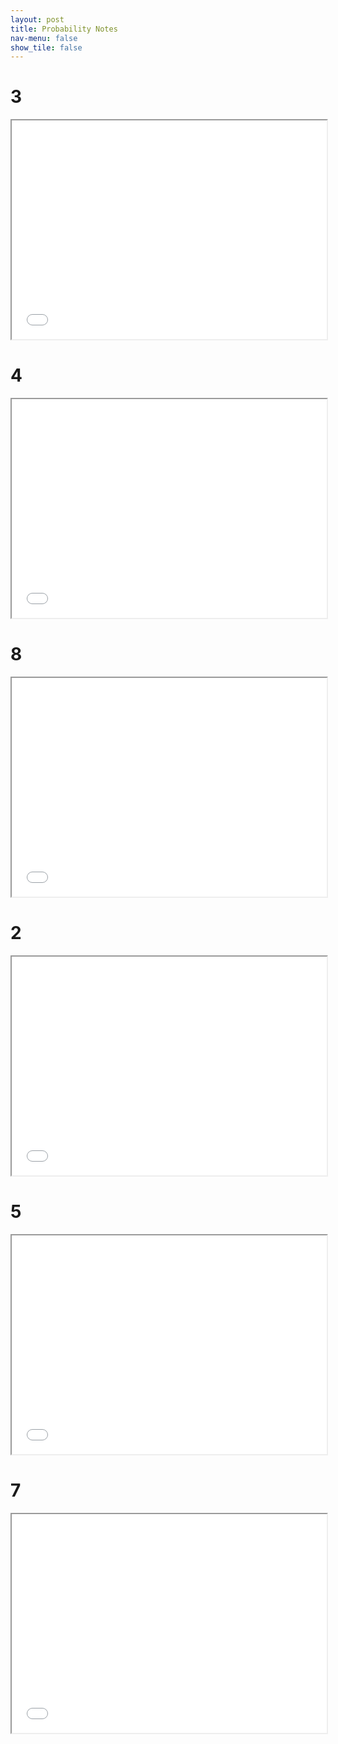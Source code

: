 ```yaml
---
layout: post
title: Probability Notes
nav-menu: false
show_tile: false
---
```



# 3

<iframe src="/college/notes/Probability/3.pdf"
        style="width: 100%; height: 25em;">
</iframe>

# 4

<iframe src="/college/notes/Probability/4.pdf"
        style="width: 100%; height: 25em;">
</iframe>

# 8

<iframe src="/college/notes/Probability/8.pdf"
        style="width: 100%; height: 25em;">
</iframe>

# 2

<iframe src="/college/notes/Probability/2.pdf"
        style="width: 100%; height: 25em;">
</iframe>

# 5

<iframe src="/college/notes/Probability/5.pdf"
        style="width: 100%; height: 25em;">
</iframe>

# 7

<iframe src="/college/notes/Probability/7.pdf"
        style="width: 100%; height: 25em;">
</iframe>
